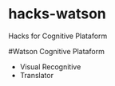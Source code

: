 # hacks-watson

Hacks for Cognitive Plataform

#Watson Cognitive Plataform

- Visual Recognitive 
- Translator 


 
